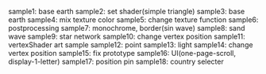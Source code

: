 sample1: base earth
sample2: set shader(simple triangle)
sample3: base earth
sample4: mix texture color
sample5: change texture function
sample6: postprocessing
sample7: monochrome, border(sin wave)
sample8: sand wave
sample9: star network
sample10: change vertex position 
sample11: vertexShader art sample
sample12: point
sample13: light
sample14: change vertex position
sample15: fix prototype
sample16: UI(one-page-scroll, display-1-letter)
sample17: position pin
sample18: country selecter


